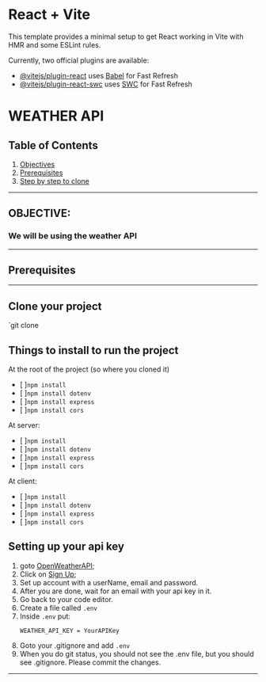 # React + Vite

This template provides a minimal setup to get React working in Vite with HMR and some ESLint rules.

Currently, two official plugins are available:

- [@vitejs/plugin-react](https://github.com/vitejs/vite-plugin-react/blob/main/packages/plugin-react/README.md) uses [Babel](https://babeljs.io/) for Fast Refresh
- [@vitejs/plugin-react-swc](https://github.com/vitejs/vite-plugin-react-swc) uses [SWC](https://swc.rs/) for Fast Refresh

# WEATHER API
## Table of Contents
  1. [Objectives](#objective)
  2. [Prerequisites](#prerequisites)
  3. [Step by step to clone](#clone)
___
## OBJECTIVE: <a name="objective"></a>
### We will be using the weather API

___
## Prerequisites <a name="prerequisites"></a>

___
## Clone your project
  `git clone 
## Things to install to run the project 
At the root of the project (so where you cloned it)
- [ ]`npm install`
- [ ]`npm install dotenv`
- [ ]`npm install express`
- [ ]`npm install cors`

At server:
- [ ]`npm install`
- [ ]`npm install dotenv`
- [ ]`npm install express`
- [ ]`npm install cors`

At client:
- [ ]`npm install`
- [ ]`npm install dotenv`
- [ ]`npm install express`
- [ ]`npm install cors`

## Setting up your api key
1. goto [OpenWeatherAPI](https://openweathermap.org/api);
2. Click on [Sign Up](https://home.openweathermap.org/);
3. Set up account with a userName, email and password. 
4. After you are done, wait for an email with your api key in it. 
5. Go back to your code editor. 
6. Create a file called `.env`
7. Inside `.env`  put:
    ```
    WEATHER_API_KEY = YourAPIKey
    ```
8. Goto your .gitignore and add `.env`
9. When you do git status, you should not see the .env file, but you should see .gitignore. Please commit the changes.
___
